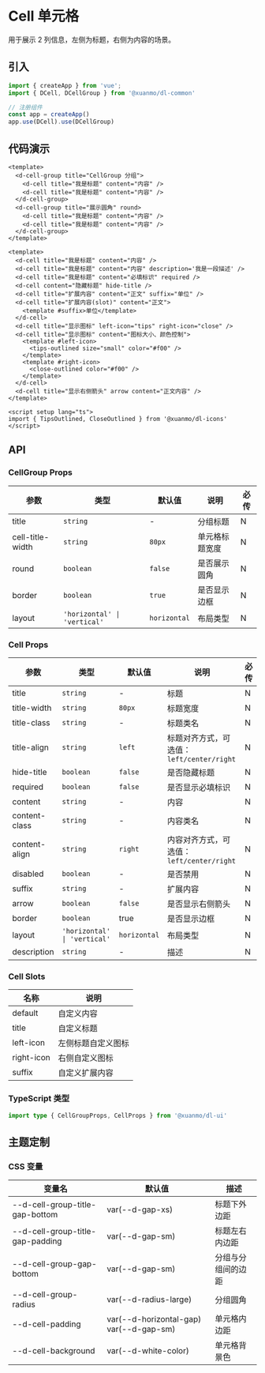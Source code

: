 # Cell 单元格

用于展示 2 列信息，左侧为标题，右侧为内容的场景。

## 引入

```typescript
import { createApp } from 'vue';
import { DCell, DCellGroup } from '@xuanmo/dl-common'

// 注册组件
const app = createApp()
app.use(DCell).use(DCellGroup)
```

## 代码演示

```vue title=分组 client=Mobile previewType=self playground=MCell secondPath=CellGroup
<template>
  <d-cell-group title="CellGroup 分组">
    <d-cell title="我是标题" content="内容" />
    <d-cell title="我是标题" content="内容" />
  </d-cell-group>
  <d-cell-group title="展示圆角" round>
    <d-cell title="我是标题" content="内容" />
    <d-cell title="我是标题" content="内容" />
  </d-cell-group>
</template>
```

```vue title=单元格 client=Mobile previewType=self playground=MCell
<template>
  <d-cell title="我是标题" content="内容" />
  <d-cell title="我是标题" content="内容" description='我是一段描述' />
  <d-cell title="我是标题" content="必填标识" required />
  <d-cell content="隐藏标题" hide-title />
  <d-cell title="扩展内容" content="正文" suffix="单位" />
  <d-cell title="扩展内容(slot)" content="正文">
    <template #suffix>单位</template>
  </d-cell>
  <d-cell title="显示图标" left-icon="tips" right-icon="close" />
  <d-cell title="显示图标" content="图标大小、颜色控制">
    <template #left-icon>
      <tips-outlined size="small" color="#f00" />
    </template>
    <template #right-icon>
      <close-outlined color="#f00" />
    </template>
  </d-cell>
  <d-cell title="显示右侧箭头" arrow content="正文内容" />
</template>

<script setup lang="ts">
import { TipsOutlined, CloseOutlined } from '@xuanmo/dl-icons'
</script>
```

## API

### CellGroup Props

|参数|类型|默认值|说明|必传|
|---|----|-----|---|----|
|title|`string`|-|分组标题|N|
|cell-title-width|`string`|`80px`|单元格标题宽度|N|
|round|`boolean`|`false`|是否展示圆角|N|
|border|`boolean`|`true`|是否显示边框|N|
|layout|`'horizontal' \| 'vertical'`|`horizontal`|布局类型|N|

### Cell Props

|参数|类型|默认值|说明|必传|
|---|----|-----|---|----|
|title|`string`|-|标题|N|
|title-width|`string`|`80px`|标题宽度|N|
|title-class|`string`|-|标题类名|N|
|title-align|`string`|`left`|标题对齐方式，可选值：`left/center/right`|N|
|hide-title|`boolean`|`false`|是否隐藏标题|N|
|required|`boolean`|`false`|是否显示必填标识|N|
|content|`string`|-|内容|N|
|content-class|`string`|-|内容类名|N|
|content-align|`string`|`right`|内容对齐方式，可选值：`left/center/right`|N|
|disabled|`boolean`|-|是否禁用|N|
|suffix|`string`|-|扩展内容|N|
|arrow|`boolean`|`false`|是否显示右侧箭头|N|
|border|`boolean`|true|是否显示边框|N|
|layout|`'horizontal' \| 'vertical'`|`horizontal`|布局类型|N|
|description|`string`|-|描述|N|

### Cell Slots

|名称|说明|
|---|----|
|default|自定义内容|
|title|自定义标题|
|left-icon|左侧标题自定义图标|
|right-icon|右侧自定义图标|
|suffix|自定义扩展内容|

### TypeScript 类型
```typescript
import type { CellGroupProps, CellProps } from '@xuanmo/dl-ui'
```


## 主题定制

### CSS 变量

|变量名|默认值|描述|
|-----|-----|----|
|--d-cell-group-title-gap-bottom|var(--d-gap-xs)|标题下外边距|
|--d-cell-group-title-gap-padding|var(--d-gap-sm)|标题左右内边距|
|--d-cell-group-gap-bottom|var(--d-gap-sm)|分组与分组间的边距|
|--d-cell-group-radius|var(--d-radius-large)|分组圆角|
|--d-cell-padding|var(--d-horizontal-gap) var(--d-gap-sm)|单元格内边距|
|--d-cell-background|var(--d-white-color)|单元格背景色|
